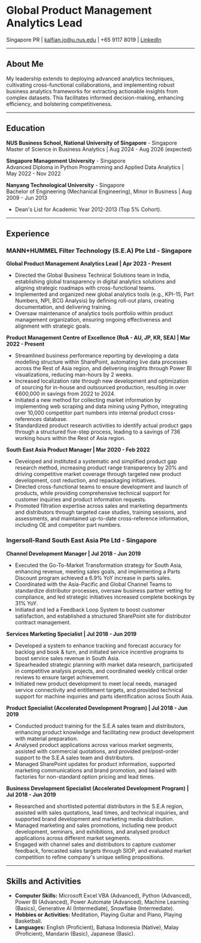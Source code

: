 # Global Product Management Analytics Lead

Singapore PR | [kalfian.jo@u.nus.edu](mailto:kalfian.jo@u.nus.edu) | +65 9117 8019 | [LinkedIn](https://www.linkedin.com/in/kalfianjo)

---

## About Me

My leadership extends to deploying advanced analytics techniques, cultivating cross-functional collaborations, and implementing robust business analytics frameworks for extracting actionable insights from complex datasets. This facilitates informed decision-making, enhancing efficiency, and bolstering competitiveness.

---

## Education

**NUS Business School, National University of Singapore** - Singapore  
Master of Science in Business Analytics | Aug 2024 - Aug 2026 (expected)

**Singapore Management University** - Singapore  
Advanced Diploma in Python Programming and Applied Data Analytics | May 2022 - Nov 2022

**Nanyang Technological University** - Singapore  
Bachelor of Engineering (Mechanical Engineering), Minor in Business | Aug 2009 - Jun 2013
- Dean's List for Academic Year 2012-2013 (Top 5% Cohort).

---

## Experience

### MANN+HUMMEL Filter Technology (S.E.A) Pte Ltd - Singapore

**Global Product Management Analytics Lead | Apr 2023 - Present**
- Directed the Global Business Technical Solutions team in India, establishing global transparency in digital analytics solutions and aligning strategic roadmaps with cross-functional teams.
- Implemented and organized new global analytics tools (e.g., KPI-15, Part Numbers, NPI, BCG Analysis) by defining roll-out plans, creating documentation, and delivering training.
- Oversaw maintenance of analytics tools portfolio within product management organization, ensuring ongoing effectiveness and alignment with strategic goals.

**Product Management Centre of Excellence (RoA - AU, JP, KR, SEA) | Mar 2022 - Present**
- Streamlined business performance reporting by developing a data modelling structure within SharePoint, automating live data processes across the Rest of Asia region, and delivering insights through Power BI visualizations, reducing man-hours by 2 weeks.
- Increased localization rate through new development and optimization of sourcing for in-house and outsourced production, resulting in over €600,000 in savings from 2022 to 2024.
- Initiated a new method for collecting market information by implementing web scraping and data mining using Python, integrating over 10,000 competitor part numbers into internal product cross-references database.
- Standardized product research activities to identify actual product gaps through a structured five-step process, leading to a savings of 736 working hours within the Rest of Asia region.

**South East Asia Product Manager | Mar 2020 - Feb 2022**
- Developed and instituted a systematic and simplified product gap research method, increasing product range transparency by 20% and driving competitive market coverage through targeted new product development, cost reduction, and repackaging initiatives.
- Directed cross-functional teams to ensure development and launch of products, while providing comprehensive technical support for customer inquiries and product information requests.
- Promoted filtration expertise across sales and marketing departments and distributors through targeted case studies, training sessions, and assessments, and maintained up-to-date cross-reference information, including OE and competitor part numbers.

### Ingersoll-Rand South East Asia Pte Ltd - Singapore

**Channel Development Manager | Jul 2018 - Jun 2019**
- Executed the Go-To-Market Transformation strategy for South Asia, enhancing revenue, meeting sales goals, and implementing a Parts Discount program achieved a 6.9% YoY increase in parts sales.
- Coordinated with the Asia-Pacific and Global Channel Teams to standardize distributor processes, oversaw business partner vetting for compliance, and led strategic initiatives increased complete bookings by 31% YoY.
- Initiated and led a Feedback Loop System to boost customer satisfaction, and established a structured SharePoint site for distributor contract management.

**Services Marketing Specialist | Jul 2018 - Jun 2019**
- Developed a system to enhance tracking and forecast accuracy for backlog and book & turn, and initiated service incentive programs to boost service sales revenue in South Asia.
- Spearheaded strategic planning with market data research, participated in competitive analysis projects, and coordinated weekly critical order reviews to ensure target achievement.
- Initiated new product development to meet local needs, managed service connectivity and entitlement targets, and provided technical support for machine inquiries and parts identification across South Asia.

**Product Specialist (Accelerated Development Program) | Jul 2018 - Jun 2019**
- Conducted product training for the S.E.A sales team and distributors, enhancing product knowledge and facilitating new product development with material preparation.
- Analysed product applications across various market segments, assisted with commercial quotations, and provided pre/post-order support to the S.E.A sales team and distributors.
- Managed SharePoint updates for product information, supported marketing communications and brand promotion, and liaised with factories for non-standard option pricing and lead times.

**Business Development Specialist (Accelerated Development Program) | Jul 2018 - Jun 2019**
- Researched and shortlisted potential distributors in the S.E.A region, assisted with sales quotations, lead times, and technical inquiries, and supported brand development and marketing media distribution.
- Managed marketing and sales promotions, including new product development, seminars, and exhibitions, and analysed product applications across different market segments.
- Engaged with channel sales and distributors to capture customer feedback, forecasted sales targets through SIOP, and evaluated market competition to refine company's unique selling propositions.

---

## Skills and Activities

- **Computer Skills:** Microsoft Excel VBA (Advanced), Python (Advanced), Power BI (Advanced), Power Automate (Advanced), Machine Learning (Basics), Generative AI (Intermediate), Snowflake (Intermediate).
- **Hobbies or Activities:** Meditation, Playing Guitar and Piano, Playing Basketball.
- **Languages:** English (Proficient), Bahasa Indonesia (Native), Malay (Proficient), Mandarin (Basic), Japanese (Basic).
